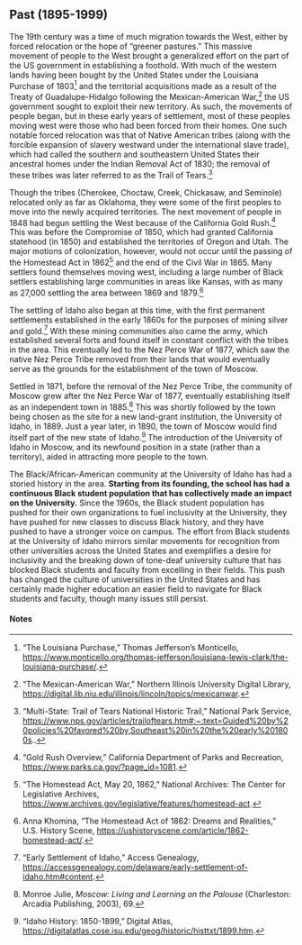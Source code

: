 
## Past (1895-1999) ##

The 19th century was a time of much migration towards the West, either by forced relocation or the hope of “greener pastures.” This massive movement of people to the West brought a generalized effort on the part of the US government in establishing a foothold. With much of the western lands having been bought by the United States under the Louisiana Purchase of 1803[^4] and the territorial acquisitions made as a result of the Treaty of Guadalupe-Hidalgo following the Mexican-American War,[^5] the US government sought to exploit their new territory. As such, the movements of people began, but in these early years of settlement, most of these peoples moving west were those who had been forced from their homes. One such notable forced relocation was that of Native American tribes (along with the forcible expansion of slavery westward under the international slave trade), which had called the southern and southeastern United States their ancestral homes under the Indian Removal Act of 1830; the removal of these tribes was later referred to as the Trail of Tears.[^6]  

Though the tribes (Cherokee, Choctaw, Creek, Chickasaw, and Seminole) relocated  only as far as Oklahoma, they were some of the first peoples to move into the newly acquired territories. The next movement of people in 1848 had begun settling the West because of the California Gold Rush.[^7]  This was before the Compromise of 1850, which had granted California statehood (in 1850) and established the territories of Oregon and Utah.  The major motions of colonization, however, would not occur until the passing of the Homestead Act in 1862[^8] and the end of the Civil War in 1865. Many settlers found themselves moving west, including a large number of Black settlers establishing large communities in areas like Kansas, with as many as 27,000 settling the area between 1869 and 1879.[^9]

The settling of Idaho also began at this time, with the first permanent settlements established in the early 1860s for the purposes of mining silver and gold.[^10] With these mining communities also came the army, which established several forts and found itself in constant conflict with the tribes in the area. This eventually led to the Nez Perce War of 1877, which saw the native Nez Perce Tribe removed from their lands that would eventually serve as the grounds for the establishment of the town of Moscow. 

Settled in 1871, before the removal of the Nez Perce Tribe, the community of Moscow grew after the Nez Perce War of 1877, eventually establishing itself as an independent town in 1885.[^11] This was shortly followed by the town being chosen as the site for a new land-grant institution, the University of Idaho, in 1889. Just a year later, in 1890, the town of Moscow would find itself part of the new state of Idaho.[^12] The introduction of the University of Idaho in Moscow, and its newfound position in a state (rather than a territory), aided in attracting more people to the town.

The Black/African-American community at the University of Idaho has had a storied history in the area. **Starting from its founding, the school has had a continuous Black student population that has collectively made an impact on the University.** Since the 1960s, the Black student population has pushed for their own organizations to fuel inclusivity at the University, they have pushed for new classes to discuss Black history, and they have pushed to have a stronger voice on campus.  The effort from Black students at the University of Idaho mirrors similar movements  for recognition from other universities across the United States and exemplifies a desire for inclusivity and the breaking down of tone-deaf university culture that has blocked Black students and faculty from excelling in their fields. This push has changed the culture of universities in the United States and has certainly made higher education an easier field to navigate for Black students and faculty, though many issues still persist.


#### Notes ####

[^4]:
     “The Louisiana Purchase,” Thomas Jefferson’s Monticello, https://www.monticello.org/thomas-jefferson/louisiana-lewis-clark/the-louisiana-purchase/.

[^5]:
     “The Mexican-American War,” Northern Illinois University Digital Library, https://digital.lib.niu.edu/illinois/lincoln/topics/mexicanwar.

[^6]:
     “Multi-State: Trail of Tears National Historic Trail,” National Park Service, https://www.nps.gov/articles/trailoftears.htm#:~:text=Guided%20by%20policies%20favored%20by,Southeast%20in%20the%20early%201800s..

[^7]:
     “Gold Rush Overview,” California Department of Parks and Recreation, https://www.parks.ca.gov/?page_id=1081.

[^8]:
     “The Homestead Act, May 20, 1862,” National Archives: The Center for Legislative Archives, https://www.archives.gov/legislative/features/homestead-act.

[^9]:
     Anna Khomina, “The Homestead Act of 1862: Dreams and Realities,” U.S. History Scene, https://ushistoryscene.com/article/1862-homestead-act/.

[^10]:
     “Early Settlement of Idaho,” Access Genealogy, https://accessgenealogy.com/delaware/early-settlement-of-idaho.htm#content.

[^11]:
     Monroe Julie, _Moscow: Living and Learning on the Palouse_ (Charleston: Arcadia Publishing, 2003), 69.

[^12]:
     “Idaho History: 1850-1899,” Digital Atlas, https://digitalatlas.cose.isu.edu/geog/historic/histtxt/1899.htm.